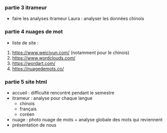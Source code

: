 ### partie 3 itrameur
- faire les analyses itrameur
Laura : analyser les données chinois

### partie 4 nuages de mot
- liste de site :
1. https://www.weiciyun.com/ (notamment pour le chinois)
2. https://www.wordclouds.com/
3. https://wordart.com/
4. https://nuagedemots.co/

### partie 5 site html
- accueil : difficulté rencontré pendant le semestre
- itrameur : analyse pour chaque langue
	- chinois
	- français
	- coréen
- nuage : photo nuage de mots + analyse globale des mots qui reviennent
- présentation de nous
